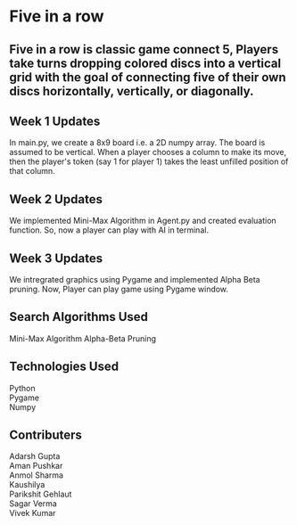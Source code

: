 # Five in a row

## Five in a row is classic game connect 5, Players take turns dropping colored discs into a vertical grid with the goal of connecting five of their own discs horizontally, vertically, or diagonally.

## Week 1 Updates

In main.py, we create a 8x9 board i.e. a 2D numpy array. The board is assumed to be vertical. When a player chooses a column to make its move, then the player's token (say 1 for player 1) takes the least unfilled position of that column.

## Week 2 Updates

We implemented Mini-Max Algorithm in Agent.py and created evaluation function. So, now a player can play with AI in terminal.

## Week 3 Updates

We intregrated graphics using Pygame and implemented Alpha Beta pruning. Now, Player can play game using Pygame window. 

## Search Algorithms Used

Mini-Max Algorithm
Alpha-Beta Pruning

## Technologies Used

Python  
Pygame  
Numpy

## Contributers

Adarsh Gupta  
Aman Pushkar  
Anmol Sharma  
Kaushilya  
Parikshit Gehlaut  
Sagar Verma  
Vivek Kumar
